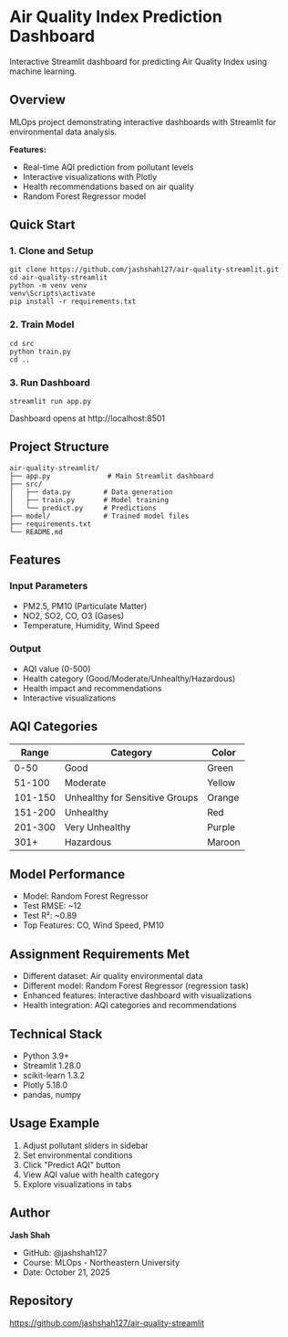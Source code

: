 # Air Quality Index Prediction Dashboard

Interactive Streamlit dashboard for predicting Air Quality Index using machine learning.

## Overview

MLOps project demonstrating interactive dashboards with Streamlit for environmental data analysis.

**Features:**
- Real-time AQI prediction from pollutant levels
- Interactive visualizations with Plotly
- Health recommendations based on air quality
- Random Forest Regressor model

## Quick Start

### 1. Clone and Setup
```
git clone https://github.com/jashshah127/air-quality-streamlit.git
cd air-quality-streamlit
python -m venv venv
venv\Scripts\activate
pip install -r requirements.txt
```

### 2. Train Model
```
cd src
python train.py
cd ..
```

### 3. Run Dashboard
```
streamlit run app.py
```

Dashboard opens at http://localhost:8501

## Project Structure
```
air-quality-streamlit/
├── app.py              # Main Streamlit dashboard
├── src/
│   ├── data.py        # Data generation
│   ├── train.py       # Model training
│   └── predict.py     # Predictions
├── model/             # Trained model files
├── requirements.txt
└── README.md
```

## Features

### Input Parameters
- PM2.5, PM10 (Particulate Matter)
- NO2, SO2, CO, O3 (Gases)
- Temperature, Humidity, Wind Speed

### Output
- AQI value (0-500)
- Health category (Good/Moderate/Unhealthy/Hazardous)
- Health impact and recommendations
- Interactive visualizations

## AQI Categories

| Range | Category | Color |
|-------|----------|-------|
| 0-50 | Good | Green |
| 51-100 | Moderate | Yellow |
| 101-150 | Unhealthy for Sensitive Groups | Orange |
| 151-200 | Unhealthy | Red |
| 201-300 | Very Unhealthy | Purple |
| 301+ | Hazardous | Maroon |

## Model Performance

- Model: Random Forest Regressor
- Test RMSE: ~12
- Test R²: ~0.89
- Top Features: CO, Wind Speed, PM10

## Assignment Requirements Met

- Different dataset: Air quality environmental data
- Different model: Random Forest Regressor (regression task)
- Enhanced features: Interactive dashboard with visualizations
- Health integration: AQI categories and recommendations

## Technical Stack

- Python 3.9+
- Streamlit 1.28.0
- scikit-learn 1.3.2
- Plotly 5.18.0
- pandas, numpy

## Usage Example

1. Adjust pollutant sliders in sidebar
2. Set environmental conditions
3. Click "Predict AQI" button
4. View AQI value with health category
5. Explore visualizations in tabs

## Author

**Jash Shah**
- GitHub: @jashshah127
- Course: MLOps - Northeastern University
- Date: October 21, 2025

## Repository

https://github.com/jashshah127/air-quality-streamlit
